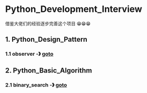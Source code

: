# Python_Development_Interview

借鉴大佬们的经验逐步完善这个项目 :grin::grin::grin:

## 1. Python_Design_Pattern

### 1.1 observer -》 [goto](https://github.com/hanqiulun/Python_Development_Interview/blob/master/Python_Design_Pattern/observer.py)

## 2. Python_Basic_Algorithm

### 2.1 binary_search -》 [goto](https://github.com/hanqiulun/Python_Development_Interview/blob/master/Python_Basic_Algorithm/binary_search.py)
